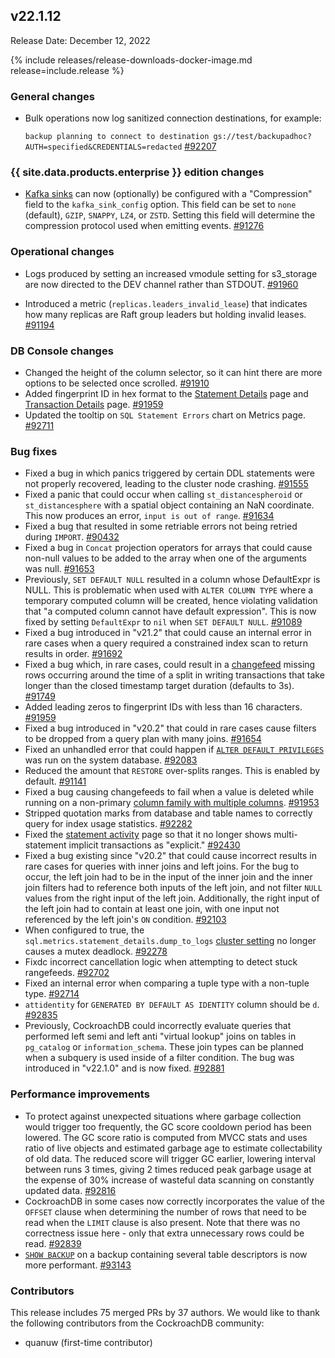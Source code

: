 ## v22.1.12

Release Date: December 12, 2022

{% include releases/release-downloads-docker-image.md release=include.release %}

<h3 id="v22-1-12-general-changes">General changes</h3>

- Bulk operations now log sanitized connection destinations, for example:

	 `backup planning to connect to destination gs://test/backupadhoc?AUTH=specified&CREDENTIALS=redacted` [#92207][#92207]

<h3 id="v22-1-12-{{-site.data.products.enterprise-}}-edition-changes">{{ site.data.products.enterprise }} edition changes</h3>

- [Kafka sinks](../v22.1/changefeed-sinks.html#kafka-sink-configuration) can now (optionally) be configured with a "Compression" field to the `kafka_sink_config` option. This field can be set to `none` (default), `GZIP`, `SNAPPY`, `LZ4`, or `ZSTD`. Setting this field will determine the compression protocol used when emitting events. [#91276][#91276]

<h3 id="v22-1-12-operational-changes">Operational changes</h3>

- Logs produced by setting an increased vmodule setting for s3_storage are now directed to the DEV channel rather than STDOUT. [#91960][#91960]

- Introduced a metric (`replicas.leaders_invalid_lease`) that indicates how many replicas are Raft group leaders but holding invalid leases. [#91194][#91194]

<h3 id="v22-1-12-db-console-changes">DB Console changes</h3>

- Changed the height of the column selector, so it can hint there are more options to be selected once scrolled. [#91910][#91910]
- Added fingerprint ID in hex format to the [Statement Details](../v22.1/ui-statements-page.html) page and [Transaction Details](../v22.1/ui-transactions-page.html#transaction-details-page) page. [#91959][#91959]
- Updated the tooltip on `SQL Statement Errors` chart on Metrics page. [#92711][#92711]

<h3 id="v22-1-12-bug-fixes">Bug fixes</h3>

- Fixed a bug in which panics triggered by certain DDL statements were not properly recovered, leading to the cluster node crashing. [#91555][#91555]
- Fixed a panic that could occur when calling `st_distancespheroid` or `st_distancesphere` with a spatial object containing an NaN coordinate. This now produces an error, `input is out of range`. [#91634][#91634]
- Fixed a bug that resulted in some retriable errors not being retried during `IMPORT`. [#90432][#90432]
- Fixed a bug in `Concat` projection operators for arrays that could cause non-null values to be added to the array when one of the arguments was null. [#91653][#91653]
- Previously, `SET DEFAULT NULL` resulted in a column whose DefaultExpr is NULL. This is problematic when used with `ALTER COLUMN TYPE` where a temporary computed column will be created, hence violating validation that "a computed column cannot have default expression". This is now fixed by setting `DefaultExpr` to `nil` when `SET DEFAULT NULL`. [#91089][#91089]
- Fixed a bug introduced in "v21.2" that could cause an internal error in rare cases when a query required a constrained index scan to return results in order. [#91692][#91692]
- Fixed a bug which, in rare cases, could result in a [changefeed](../v22.1/change-data-capture-overview.html) missing rows occurring around the time of a split in writing transactions that take longer than the closed timestamp target duration (defaults to 3s). [#91749][#91749]
- Added leading zeros to fingerprint IDs with less than 16 characters. [#91959][#91959]
- Fixed a bug introduced in "v20.2" that could in rare cases cause filters to be dropped from a query plan with many joins. [#91654][#91654]
- Fixed an unhandled error that could happen if [`ALTER DEFAULT PRIVILEGES`](../v22.1/alter-default-privileges.html) was run on the system database. [#92083][#92083]
- Reduced the amount that `RESTORE` over-splits ranges. This is enabled by default. [#91141][#91141]
- Fixed a bug causing changefeeds to fail when a value is deleted while running on a non-primary [column family with multiple columns](../v22.1/changefeeds-on-tables-with-column-families.html). [#91953][#91953]
- Stripped quotation marks from database and table names to correctly query for index usage statistics. [#92282][#92282]
- Fixed the [statement activity](../v22.1/ui-statements-page.html#statement-fingerprint-page) page so that it no longer shows multi-statement implicit transactions as "explicit." [#92430][#92430]
- Fixed a bug existing since "v20.2" that could cause incorrect results in rare cases for queries with inner joins and left joins. For the bug to occur, the left join had to be in the input of the inner join and the inner join filters had to reference both inputs of the left join, and not filter `NULL` values from the right input of the left join. Additionally, the right input of the left join had to contain at least one join, with one input not referenced by the left join's `ON` condition. [#92103][#92103]
- When configured to true, the `sql.metrics.statement_details.dump_to_logs` [cluster setting](../v22.1/cluster-settings.html) no longer causes a mutex deadlock. [#92278][#92278]
- Fixdc incorrect cancellation logic when attempting to detect stuck rangefeeds. [#92702][#92702]
- Fixed an internal error when comparing a tuple type with a non-tuple type. [#92714][#92714]
- `attidentity` for `GENERATED BY DEFAULT AS IDENTITY` column should be `d`. [#92835][#92835]
- Previously, CockroachDB could incorrectly evaluate queries that performed left semi and left anti "virtual lookup" joins on tables in `pg_catalog` or `information_schema`. These join types can be planned when a subquery is used inside of a filter condition. The bug was introduced in "v22.1.0" and is now fixed. [#92881][#92881]

<h3 id="v22-1-12-performance-improvements">Performance improvements</h3>

- To protect against unexpected situations where garbage collection would trigger too frequently, the GC score cooldown period has been lowered. The GC score ratio is computed from MVCC stats and uses ratio of live objects and estimated garbage age to estimate collectability of old data. The reduced score will trigger GC earlier, lowering interval between runs 3 times, giving 2 times reduced peak garbage usage at the expense of 30% increase of wasteful data scanning on constantly updated data. [#92816][#92816]
- CockroachDB in some cases now correctly incorporates the value of the `OFFSET` clause when determining the number of rows that need to be read when the `LIMIT` clause is also present. Note that there was no correctness issue here - only that extra unnecessary rows could be read. [#92839][#92839]
- [`SHOW BACKUP`](../v22.1/show-backup.html) on a backup containing several table descriptors is now more performant. [#93143][#93143]

<div class="release-note-contributors" markdown="1">

<h3 id="v22-1-12-contributors">Contributors</h3>

This release includes 75 merged PRs by 37 authors.
We would like to thank the following contributors from the CockroachDB community:

- quanuw (first-time contributor)

</div>

[#90432]: https://github.com/cockroachdb/cockroach/pull/90432
[#91089]: https://github.com/cockroachdb/cockroach/pull/91089
[#91141]: https://github.com/cockroachdb/cockroach/pull/91141
[#91194]: https://github.com/cockroachdb/cockroach/pull/91194
[#91276]: https://github.com/cockroachdb/cockroach/pull/91276
[#91485]: https://github.com/cockroachdb/cockroach/pull/91485
[#91555]: https://github.com/cockroachdb/cockroach/pull/91555
[#91634]: https://github.com/cockroachdb/cockroach/pull/91634
[#91653]: https://github.com/cockroachdb/cockroach/pull/91653
[#91654]: https://github.com/cockroachdb/cockroach/pull/91654
[#91692]: https://github.com/cockroachdb/cockroach/pull/91692
[#91703]: https://github.com/cockroachdb/cockroach/pull/91703
[#91749]: https://github.com/cockroachdb/cockroach/pull/91749
[#91910]: https://github.com/cockroachdb/cockroach/pull/91910
[#91953]: https://github.com/cockroachdb/cockroach/pull/91953
[#91959]: https://github.com/cockroachdb/cockroach/pull/91959
[#91960]: https://github.com/cockroachdb/cockroach/pull/91960
[#92083]: https://github.com/cockroachdb/cockroach/pull/92083
[#92103]: https://github.com/cockroachdb/cockroach/pull/92103
[#92207]: https://github.com/cockroachdb/cockroach/pull/92207
[#92278]: https://github.com/cockroachdb/cockroach/pull/92278
[#92282]: https://github.com/cockroachdb/cockroach/pull/92282
[#92430]: https://github.com/cockroachdb/cockroach/pull/92430
[#92702]: https://github.com/cockroachdb/cockroach/pull/92702
[#92711]: https://github.com/cockroachdb/cockroach/pull/92711
[#92714]: https://github.com/cockroachdb/cockroach/pull/92714
[#92816]: https://github.com/cockroachdb/cockroach/pull/92816
[#92835]: https://github.com/cockroachdb/cockroach/pull/92835
[#92839]: https://github.com/cockroachdb/cockroach/pull/92839
[#92881]: https://github.com/cockroachdb/cockroach/pull/92881
[#93143]: https://github.com/cockroachdb/cockroach/pull/93143
[949e22e5c]: https://github.com/cockroachdb/cockroach/commit/949e22e5c
[ff54be2a7]: https://github.com/cockroachdb/cockroach/commit/ff54be2a7
